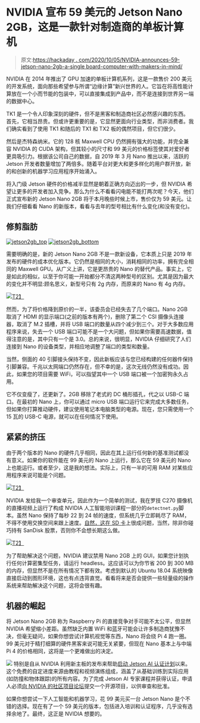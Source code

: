 # NVIDIA 宣布 59 美元的 Jetson Nano 2GB，这是一款针对制造商的单板计算机

> 原文:[https://hackaday . com/2020/10/05/NVIDIA-announces-59-jetson-nano-2gb-a-single board-computer-with-makers-in-mind/](https://hackaday.com/2020/10/05/nvidia-announces-59-jetson-nano-2gb-a-single-board-computer-with-makers-in-mind/)

NVIDIA 在 2014 年推出了 GPU 加速的单板计算机系列，这是一款售价 200 美元的开发系统，面向那些希望参与所谓“边缘计算”新兴世界的人。它旨在将高性能计算放在一个小而节能的包装中，可以直接集成到产品中，而不是连接到世界另一端的数据中心。

TK1 是一个令人印象深刻的硬件，但不是黑客和制造商社区必然感兴趣的东西。首先，它相当昂贵。但或许更重要的是，它显然更面向行业类型，而非消费者。我们确实看到了使用 TK1 和随后的 TX1 和 TX2 板的偶然项目，但它们很少。

然后是杰特森纳米。它的 128 核 Maxwell CPU 仍然拥有强大的功能，并完全兼容 NVIDIA 的 CUDA 架构，但其较小的尺寸和 99 美元的价格标签使其对爱好者更具吸引力。根据该公司自己的数据，自 2019 年 3 月 Nano 推出以来，活跃的 Jetson 开发者数量增加了两倍多。随着平台对更大和更多样化的用户群开放，新的和创新的机器学习应用程序开始涌入。

将入门级 Jetson 硬件的价格减半显然是朝着正确方向迈出的一步，但 NVIDIA 希望让更多的开发者加入竞争。那么为什么不看看闪电能不能打两次呢？今天，他们正式宣布新的 Jetson Nano 2GB 将于本月晚些时候上市，售价仅为 59 美元。让我们仔细看看 Nano 的新版本，看看与去年的型号相比有什么变化(和没有变化)。

## 修剪脂肪

 [![jetson2gb_top](../Images/c51ddd8883c3e1ac5653b1e559f9e3ec.png "jetson2gb_top")](https://hackaday.com/2020/10/05/nvidia-announces-59-jetson-nano-2gb-a-single-board-computer-with-makers-in-mind/jetson2gb_top/)  [![jetson2gb_bottom](../Images/917cd1222279a811cc548c753d5f9645.png "jetson2gb_bottom")](https://hackaday.com/2020/10/05/nvidia-announces-59-jetson-nano-2gb-a-single-board-computer-with-makers-in-mind/jetson2gb_bottom/) 

需要明确的是，新的 Jetson Nano 2GB 不是一款新设备，它本质上只是 2019 年发布的硬件的成本优化版本。它仍然是相同的大小，消耗相同的功率，拥有完全相同的 Maxwell GPU。从广义上讲，它是更昂贵的 Nano 的替代产品。事实上，它是如此的相似，以至于你可能一开始都分不清这两种型号的区别。尤其是因为最大的变化并不明显:顾名思义，新型号只有 2g 内存，而原来的 Nano 有 4g 内存。

[![](../Images/333a5be5b511fbafb2c24dc65b2b2c75.png)T2】](https://hackaday.com/wp-content/uploads/2020/10/jetson2gb_ports.jpg)

然而，为了将价格降到原价的一半，该委员会已经失去了几个端口。Nano 2GB 取消了 HDMI 的显示端口(之前的版本有两个)，删除了第二个 CSI 摄像头连接器，取消了 M.2 插槽，并将 USB 端口的数量从四个减少到三个。对于大多数应用程序来说，失去一个 USB 端口可能不是一个大问题，但如果你需要高速数据，值得注意的是，其中只有一个是 3.0。总的来说，很明显，NVIDIA 仔细研究了人们连接到 Nano 的设备类型，并相应地调整了端口的类型和数量。

当然，侧面的 40 引脚接头保持不变，因此新板应该与您已经构建的任何器件保持引脚兼容。千兆以太网端口仍然存在，但不幸的是，这次无线仍然没有成功。因此，如果您的项目需要 WiFi，可以指望其中一个 USB 端口被一个加密狗永久占用。

它不仅变瘦了，还更新了。2GB 移除了老式的 DC 桶形插孔，代之以 USB-C 端口。在最初的 Nano 上，你可以通过 micro USB 端口运行它来完成大多数任务，但如果你打算推动硬件，建议使用笔记本电脑类型的电源。现在，您只需使用一个 15 瓦的 USB-C 电源，就可以在任何情况下使用。

## 紧紧的挤压

由于两个版本的 Nano 的硬件几乎相同，因此在其上运行任何新的基准测试都没有意义。如果你的软件能在 99 美元的 Nano 上运行，那么它在 59 美元的 Nano 上也能运行。或者至少，这是我的想法。实际上，只有一半的可用 RAM 对某些应用程序来说可能是个问题。

[![](../Images/69d5621f50eb70a757903f9f1989465d.png)T2】](https://hackaday.com/wp-content/uploads/2020/10/jetson2gb_detectnet.jpg)

NVIDIA 发给我一个审查单元，因此作为一个简单的测试，我在罗技 C270 摄像机的直播视频上运行了构成 NVIDIA 人工智能培训课程一部分的`detectnet.py`脚本。虽然 Nano 保持了每秒 22 到 24 帧的速度，但系统几乎立即耗尽了 RAM，不得不使用交换空间来跟上速度。[自然，这在 SD 卡](https://hackaday.com/2019/04/08/give-your-raspberry-pi-sd-card-a-break-log-to-ram/)上很成问题，当然，除非你碰巧持有 SanDisk 股票，否则你不会想长期这么做。

[![](../Images/5209b8c12b53f9d148a7163d9a012128.png)T2】](https://hackaday.com/wp-content/uploads/2020/10/jetson2gb_memory.png)

为了帮助解决这个问题，NVIDIA 建议禁用 Nano 2GB 上的 GUI，如果您计划执行任何计算密集型任务，请运行 headless。这应该可以为你节省 200 到 300 MB 的内存，但显然不是在所有情况下都有效。考虑到默认的 Ubuntu 18.04 系统映像直接启动到图形环境，这也有点违背直觉。看看将来是否会提供一些轻量级的操作系统来帮助解决这个问题，这将会很有趣。

## 机器的崛起

将 Jetson Nano 2GB 称为 Raspberry Pi 的直接竞争对手可能不太公平，但显然 NVIDIA 希望缩小差距。虽然缺乏内置 WiFi 和蓝牙可能会让许多制造商犹豫不决，但毫无疑问，如果你想尝试计算机视觉等东西，Nano 将会绕 Pi 4 跑一圈。99 美元对于精打细算的硬件黑客来说可能无关紧要，但现在 Nano 基本上与中端 Pi 4 的价格相同，这将是一个更难做出的决定。

[![](../Images/d46af8bc27ebfcde237994f23119f454.png)](https://hackaday.com/wp-content/uploads/2020/10/jetson2gb_robot.jpg) 特别是自从 NVIDIA 利用新主板的发布来帮助[启动 Jetson AI 认证计划](https://www.nvidia.com/jetson-ai-certification/)以来。这个免费的自定进度来源由教程和视频演练组成，涵盖了从基础训练到实际应用(如防撞和物体跟踪)的所有内容。为了完成 Jetson AI 专家课程并获得认证，申请人必须[向 NVIDIA 的社区项目论坛](https://developer.nvidia.com/embedded/community/jetson-projects)提交一个开源项目，以供审查和批准。

如果你想尝试一下人工智能和机器学习，花 99 美元买一台 Jetson Nano 是个不错的选择。现在有了一个 59 美元的版本，包括进入培训和认证程序，几乎没有选择余地了。最终，这正是 NVIDIA 想要的。